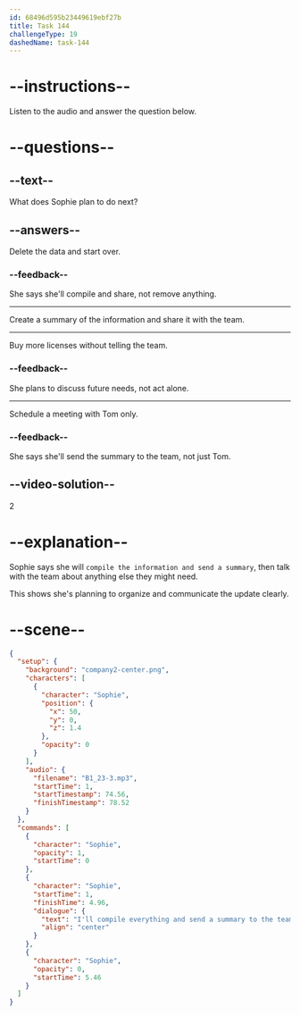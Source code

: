 ```yaml
---
id: 68496d595b23449619ebf27b
title: Task 144
challengeType: 19
dashedName: task-144
---
```


<!-- (audio) Sophie: I'll compile everything and send a summary to the team so we can discuss any further needs. -->

# --instructions--

Listen to the audio and answer the question below.

# --questions--

## --text--

What does Sophie plan to do next?

## --answers--

Delete the data and start over.

### --feedback--

She says she'll compile and share, not remove anything.

---

Create a summary of the information and share it with the team.

---

Buy more licenses without telling the team.

### --feedback--

She plans to discuss future needs, not act alone.

---

Schedule a meeting with Tom only.

### --feedback--

She says she'll send the summary to the team, not just Tom.

## --video-solution--

2

# --explanation--

Sophie says she will `compile the information and send a summary`, then talk with the team about anything else they might need.

This shows she's planning to organize and communicate the update clearly.

# --scene--

```json
{
  "setup": {
    "background": "company2-center.png",
    "characters": [
      {
        "character": "Sophie",
        "position": {
          "x": 50,
          "y": 0,
          "z": 1.4
        },
        "opacity": 0
      }
    ],
    "audio": {
      "filename": "B1_23-3.mp3",
      "startTime": 1,
      "startTimestamp": 74.56,
      "finishTimestamp": 78.52
    }
  },
  "commands": [
    {
      "character": "Sophie",
      "opacity": 1,
      "startTime": 0
    },
    {
      "character": "Sophie",
      "startTime": 1,
      "finishTime": 4.96,
      "dialogue": {
        "text": "I'll compile everything and send a summary to the team so we can discuss any further needs.",
        "align": "center"
      }
    },
    {
      "character": "Sophie",
      "opacity": 0,
      "startTime": 5.46
    }
  ]
}
```
